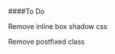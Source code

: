 ####To Do

Remove inline box shadow css 

Remove postfixed class

<!-- @import "includes/_icon-list" -->